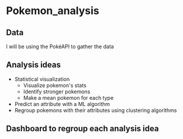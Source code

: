 # Pokemon_analysis

## Data

I will be using the PokéAPI to gather the data

## Analysis ideas

- Statistical visualization
  - Visualize pokemon's stats
  - Identify stronger pokemons
  - Make a mean pokemon for each type
- Predict an attribute with a ML algorithm
- Regroup pokemons with their attributes using clustering algorithms

## Dashboard to regroup each analysis idea